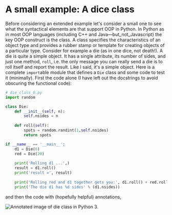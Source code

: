 # A small example: A dice class

Before considering an extended example let's consider a small one to
see what the syntactical elements are that support OOP in Python. In
Python as in most OOP languages (including C++ and
Java—but_not_Javascript) the key OOP construct is the class. A class
specifies the characteristics of an object type and provides a rubber
stamp or template for creating objects of a particular type. Consider
for example a die (as in one dice, not death!). A die is quite a simple
object. It has a single attribute, its number of sides, and just one
method, `roll`, i.e. the only message you can really send a die is to
roll itself and report the result. Like I said, it's a simple object.
Here is a complete `import`able module that defines a `Die` class and
some code to test it (minimally). First the code alone (I have left out
the docstrings to avoid obscuring the functional code):

```python
# die_class_0.py
import random

class Die:
    def __init__(self, n):
        self.nsides = n
        
    def roll(self):
        spots = random.randint(1,self.nsides)
        return spots

if __name__ == '__main__':
    d1 = Die(6)
    red = Die(20)
    
    print('Rolling d1 ...',)
    result = d1.roll()
    print('result =', result)
    
    print('Rolling red and d1 together gets you:', d1.roll() + red.roll())
    print('The die d1 has %d sides' % (d1.nsides))
```

and then the code with (hopefully helpful) annotations,

![Annotated image of die class in Python
3.](06_annotated_die_class.png)

